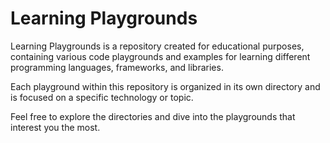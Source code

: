 # Learning Playgrounds

Learning Playgrounds is a repository created for educational purposes, containing various code playgrounds and examples for learning different programming languages, frameworks, and libraries.

Each playground within this repository is organized in its own directory and is focused on a specific technology or topic.

Feel free to explore the directories and dive into the playgrounds that interest you the most.
